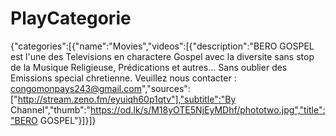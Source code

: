 # PlayCategorie
{"categories":[{"name":"Movies","videos":[{"description":"BERO GOSPEL est l'une des Televisions en charactere Gospel avec la diversite sans stop de la Musique Religieuse, Prédications et autres... Sans oublier des Emissions special chretienne. Veuillez nous contacter : congomonpays243@gmail.com","sources":["http://stream.zeno.fm/eyuiqh60p1qtv"],"subtitle":"By Channel","thumb":"https://od.lk/s/M18yOTE5NjEyMDhf/phototwo.jpg","title":"BERO GOSPEL"}]}]}
